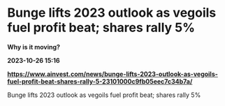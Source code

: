 # Bunge lifts 2023 outlook as vegoils fuel profit beat; shares rally 5%
**Why is it moving?**

**2023-10-26 15:16**

**https://www.ainvest.com/news/bunge-lifts-2023-outlook-as-vegoils-fuel-profit-beat-shares-rally-5-23101000c9fb05eec7c34b7a/**

Bunge lifts 2023 outlook as vegoils fuel profit beat; shares rally 5%